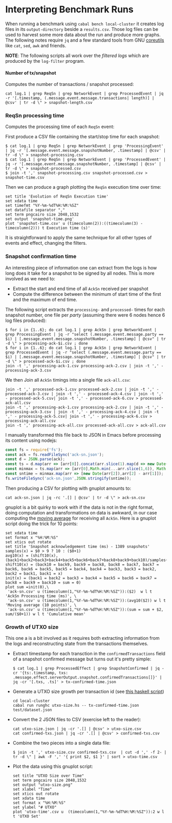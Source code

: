 # Interpreting Benchmark Runs

When running a benchmark using `cabal bench local-cluster` it creates log files in its `output-directory` beside a `results.csv`.
Those log files can be used to harvest some more data about the run and produce more graphs. The following notes require `jq` and a few standard tools from GNU [coreutils](https://github.com/coreutils/coreutils) like `cat`, `sed`, `awk` and friends.

**NOTE**: The following scripts all work over the _filtered logs_ which are produced by the `log-filter` program.

#### Number of tx/snapshot

Computes the number of transactions / snapshot processed:

```
cat log.1 | grep ReqSn | grep NetworkEvent | grep ProcessedEvent | jq -r '[.timestamp, (.message.event.message.transactions| length)] | @csv' | tr -d \" > snapshot-length.csv
```

### ReqSn processing time

Computes the processing time of each `ReqSn` event:

First produce a CSV file containing the start/stop time for each snapshot:

```
$ cat log.1 | grep ReqSn | grep NetworkEvent | grep 'ProcessingEvent' | jq -r '[.message.event.message.snapshotNumber, .timestamp] | @csv' | tr -d \" > snapshot-processing.csv
$ cat log.1 | grep ReqSn | grep NetworkEvent | grep 'ProcessedEvent' | jq -r '[.message.event.message.snapshotNumber, .timestamp] | @csv' | tr -d \" > snapshot-processed.csv
$ join -t ',' snapshot-processing.csv snapshot-processed.csv > snapshot-time.csv
```

Then we can produce a graph plotting the `ReqSn` execution time over time:

```
set title 'Evolution of ReqSn Execution time'
set xdata time
set timefmt "%Y-%m-%dT%H:%M:%SZ"
set datafile separator ","
set term pngcairo size 2048,1532
set output 'snapshot-time.png'
plot 'snapshot-time.csv' u (timecolumn(2)):((timecolumn(3) - timecolumn(2))) t Execution time (s)'
```

It is straightforward to apply the same technique for all other types of events and effect, changing the filters.

### Snapshot confirmation time

An interesting piece of information one can extract from the logs is how long does it take for a snapshot to be signed by all nodes. This is more involved as we need to:
* Extract the start and end time of all `AckSn` received per snapshot
* Compute the difference between the minimum of start time of the first and the maximum of end time.

The following script extracts the `processing-` and `processed-` times for each snapshot number, one file per _party_ (assuming there were 6 nodes hence 6 log files produced):
```
$ for i in {1..6}; do cat log.1 | grep AckSn | grep NetworkEvent | grep ProcessingEvent | jq -r "select (.message.event.message.party == $i) | [.message.event.message.snapshotNumber, .timestamp] | @csv" | tr -d \" > processing-ack-$i.csv ; done
$ for i in {1..6}; do cat log.1 | grep AckSn | grep NetworkEvent | grep ProcessedEvent | jq -r "select (.message.event.message.party == $i) | [.message.event.message.snapshotNumber, .timestamp] | @csv" | tr -d \" > processed-ack-$i.csv ; done
join -t ',' processing-ack-1.csv processing-ack-2.csv | join -t ',' - processing-ack-3.csv
```

We then Join all `AckSn` timings into a single file `ack-all.csv`:

```
join -t ',' processed-ack-1.csv processed-ack-2.csv | join -t ',' - processed-ack-3.csv | join -t ',' - processed-ack-4.csv | join -t ',' - processed-ack-5.csv| join -t ',' - processed-ack-6.csv > processed-ack-all.csv
join -t ',' processing-ack-1.csv processing-ack-2.csv | join -t ',' - processing-ack-3.csv | join -t ',' - processing-ack-4.csv | join -t ',' - processing-ack-5.csv| join -t ',' - processing-ack-6.csv > processing-ack-all.csv
join -t ',' processing-ack-all.csv processed-ack-all.csv > ack-all.csv
```

I manually transformed this file back to JSON in Emacs before processing its content using nodejs:

```.js
const fs = require('fs');
const ack = fs.readFileSync('ack-sn.json');
const d = JSON.parse(ack);
const ts = d.map(arr => [arr[0]].concat(arr.slice(1).map(d => new Date(d).getTime())));
const minmax = ts.map(arr => [arr[0],Math.min(...arr.slice(1,6)), Math.max(...arr.slice(7))]);
const sntime = minmax.map(arr => [new Date(arr[2]),arr[2] - arr[1]]);
fs.writeFileSync('ack-sn.json',JSON.stringify(sntime));
```

Then producing a CSV for plotting with gnuplot amounts to:

```
cat ack-sn.json | jq -rc '.[] | @csv' | tr -d \" > ack-sn.csv
```

gnuplot is a bit quirky to work with if the data is not in the right format, doing computation and transformations on data is awkward, in our case computing the [moving average](http://skuld.bmsc.washington.edu/~merritt/gnuplot/canvas_demos/running_avg.html) for receiving all `AckSn`. Here is a gnuplot script doing the trick for 10 points:

```
set xdata time
set format x "%H:%M:%S"
set xtics out rotate
set title 'Snapshot acknowledgement time (ms) - 1389 snapshots'
samples(x) = $0 > 9 ? 10 : ($0+1)
avg10(x) = (shift10(x), (back1+back2+back3+back4+back5+back6+back7+back8+back9+back10)/samples($0))
shift10(x) = (back10 = back9, back9 = back8, back8 = back7, back7 = back6, back6 = back5, back5 = back4, back4 = back3, back3 = back2, back2 = back1, back1 = x)
init(x) = (back1 = back2 = back3 = back4 = back5 = back6 = back7 = back8 = back9 = back10 = sum = 0)
plot sum =init(0),\
 'ack-sn.csv' u (timecolumn(1,"%Y-%m-%dT%H:%M:%SZ")):($2)  w l t 'AckSn Processing time (ms)', \
 'ack-sn.csv' u (timecolumn(1,"%Y-%m-%dT%H:%M:%SZ")):(avg10($2)) w l t 'Moving average (10 points)', \
 'ack-sn.csv' u (timecolumn(1,"%Y-%m-%dT%H:%M:%SZ")):(sum = sum + $2, sum/($0+1)) w l t 'Cumulative mean'
```

### Growth of UTXO size

This one a is a bit involved as it requires both extracting information from the logs and reconstructing state from the transactions themselves.

* Extract timestamp for each transction in the `confirmedTransactions` field of a snapshot confirmed message but turns out it's pretty simple:
  ```
  $ cat log.1 | grep ProcessedEffect | grep SnapshotConfirmed | jq -cr '{ts:.timestamp, txs: .message.effect.serverOutput.snapshot.confirmedTransactions[]}' | jq -cr '[.txs, .ts]' > tx-confirmed-time.json
  ```
* Generate a UTXO size growth per transaction id (see [this haskell script](./utxo-size.hs))
  ```
  cd local-cluster
  cabal run runghc utxo-size.hs -- tx-confirmed-time.json test/dataset.json
  ```
* Convert the 2 JSON files to CSV (exercise left to the reader):
  ```
  cat utxo-size.json | jq -cr '.[] | @csv' > utxo-size.csv
  cat confirmed-txs.json | jq -cr '.[] | @csv' > confirmed-txs.csv
  ```
* Combine the two pieces into a single data file:
  ```
  $ join -t ',' utxo-size.csv confirmed-txs.csv  | cut -d ',' -f 2- | tr -d \" | awk -F ',' '{ print $2, $1 }' | sort > utxo-time.csv
  ```
* Plot the data using this gnuplot script:
  ```
  set title "UTXO Size over Time"
  set term pngcairo size 2048,1532
  set output "utxo-size.png"
  set xlabel "Time"
  set xtics out rotate
  set xdata time
  set format x "%H:%M:%S"
  set ylabel "# UTXO"
  plot 'utxo-time'.csv u  (timecolumn(1,"%Y-%m-%dT%H:%M:%SZ")):2 w l t 'UTXO Set'
  ```
